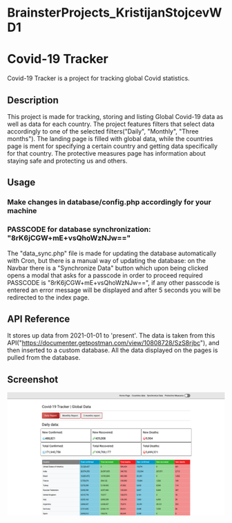 # BrainsterProjects_KristijanStojcevWD1

# Covid-19 Tracker

Covid-19 Tracker is a project for tracking global Covid statistics.

## Description

This project is made for tracking, storing and listing Global Covid-19 data as well as data for each country.
The project features filters that select data accordingly to one of the selected filters("Daily", "Monthly", "Three months").
The landing page is filled with global data, while the countries page is ment for specifying a certain country and getting data specifically for that country.
The protective measures page has information about staying safe and protecting us and others.

## Usage

<h3>Make changes in database/config.php accordingly for your machine</h3>
<h3>PASSCODE for database synchronization: <b>"8rK6jCGW+mE+vsQhoWzNJw=="</b></h3>

The "data_sync.php" file is made for updating the database automatically with Cron, but there is a manual way of updating the database:
on the Navbar there is a "Synchronize Data" button which upon being clicked opens a modal that asks for a passcode in order to proceed
required PASSCODE is "8rK6jCGW+mE+vsQhoWzNJw==", if any other passcode is entered an error message will be displayed and after 5 seconds
you will be redirected to the index page.

## API Reference

It stores up data from 2021-01-01 to 'present'. The data is taken from this API("https://documenter.getpostman.com/view/10808728/SzS8rjbc"),
and then inserted to a custom database. All the data displayed on the pages is pulled from the database.

## Screenshot

<img src="assets/images/screenshot1.png"/>
